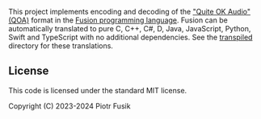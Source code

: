 This project implements encoding and decoding
of the ["Quite OK Audio" (QOA)](https://github.com/phoboslab/qoa) format
in the [Fusion programming language](https://fusion-lang.org).
Fusion can be automatically translated to pure C, C++, C#, D, Java,
JavaScript, Python, Swift and TypeScript with no additional dependencies.
See the [transpiled](transpiled) directory for these translations.

License
-------

This code is licensed under the standard MIT license.

Copyright (C) 2023-2024 Piotr Fusik
